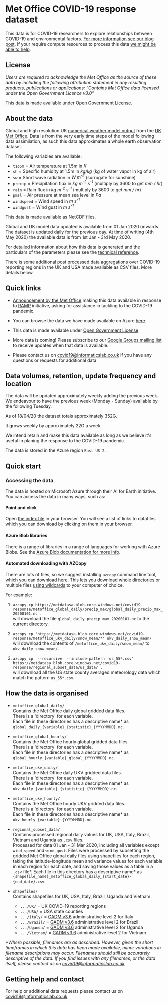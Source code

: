 # Met Office COVID-19 response dataset

This data is for COVID-19 researchers to explore relationships between COVID-19 and environmental factors. [For more information see our blog post](https://medium.com/informatics-lab/met-office-and-partners-offer-data-and-platform-for-covid-19-researchers-83848ac55f5f). If your require compute resources to process this data [we might be able to help](https://medium.com/informatics-lab/met-office-and-partners-offer-data-and-platform-for-covid-19-researchers-83848ac55f5f).

## License

_Users are required to acknowledge the Met Office as the source of these data by including the following attribution statement in any resulting products, publications or applications: “Contains Met Office data licensed under the Open Government Licence v3.0”_

This data is made available under [Open Government License](http://www.nationalarchives.gov.uk/doc/open-government-licence/version/3/).

## About the data

Global and high resolution UK [numerical weather model output](https://www.metoffice.gov.uk/research/approach/modelling-systems/unified-model/weather-forecasting) from the [UK Met Office](https://www.metoffice.gov.uk/). Data is from the very early time steps of the model following data assimilation, as such this data approximates a whole earth observation dataset.

The following variables are available:

- `t1o5m` = Air temperature at 1.5m in *K*
- `sh` = Specific humidity at 1.5m in *kg/kg* (kg of water vapor in kg of air)
- `sw` = Short wave radiation in *W m<sup>-2</sup>* (surrogate for sunshine)
- `precip` = Precipitation flux in *kg m<sup>-2</sup> s<sup>-1</sup>* (multiply by 3600 to get *mm / hr*)
- `rain` = Rain flux in *kg m<sup>-2</sup> s<sup>-1</sup>* (multiply by 3600 to get *mm / hr*)
- `pmsl` = Air pressure at mean sea level in *Pa*
- `windspeed` = Wind speed in *m s<sup>-1</sup>*
- `windgust` = Wind gust in *m s<sup>-1</sup>*

This data is made available as NetCDF files.

Global and UK model data updated is available from 01 Jan 2020 onwards. The dataset is updated daily for the previous day. At time of writing (4th May 2020) the available data is from 1st Jan - 3rd May 2020.

For detailed information about how this data is generated and the particulars of the parameters please see the [technical reference](https://metdatasa.blob.core.windows.net/covid19-response/README_data_processing.pdf).

There is some additional post processed data aggregations over COVID-19 reporting regions in the UK and USA made available as CSV files. More details below.

## Quick links

- [Announcement by the Met Office](https://medium.com/informatics-lab/met-office-and-partners-offer-data-and-compute-platform-for-covid-19-researchers-83848ac55f5f) making this data available in response to [RAMP](https://epcced.github.io/ramp/) initiative, asking for assistance in tackling to the COVID-19 pandemic.

- You can browse the data we have made available on Azure [here](index.html).

- This data is made available under [Open Government License](http://www.nationalarchives.gov.uk/doc/open-government-licence/version/3/).

- More data is coming! Please subscribe to our [Google Groups mailing list](https://groups.google.com/forum/#!forum/met-office-covid-19-data-and-platform-updates/join) to receive updates when that data is available.

- Please contact us on [covid19@informaticslab.co.uk](mailto:covid19@informaticslab.co.uk) if you have any questions or requests for additional data.

## Data volumes, retention, update frequency and location

The data will be updated approximately weekly adding the previous week. We endeavour to have the previous week (Monday - Sunday) available by the following Tuesday.

As of 18/04/20 the dataset totals approximately 352G. 

It grows weekly by approximately 22G a week.

We intend retain and make this data available as long as we believe it's useful in planing the response to the COVID-19 pandemic.

The data is stored in the Azure region `East US 2`.

## Quick start

### Accessing the data

The data is hosted on Microsoft Azure through their AI for Earth initiative. You can access the data in many ways, such as:

#### Point and click

Open [the index file](https://metdatasa.blob.core.windows.net/covid19-response/index.html) in your browser. You will see a list of links to datafiles which you can download by clicking on them in your browser.

#### Azure Blob libraries

There is a range of libraries in a range of languages for working with Azure Blobs. See the [Azure Blob documentation for more info](https://docs.microsoft.com/en-us/azure/storage/blobs/storage-blobs-overview).

#### Automated downloading with AZCopy

There are lots of files, so we suggest installing `azcopy` command line tool, which you can download [here](https://docs.microsoft.com/en-us/azure/storage/common/storage-use-azcopy-v10#download-azcopy). This lets you download [whole directories](https://docs.microsoft.com/en-us/azure/storage/common/storage-use-azcopy-blobs?toc=/azure/storage/blobs/toc.json#download-the-contents-of-a-directory) or multiple files [using wildcards](https://docs.microsoft.com/en-us/azure/storage/common/storage-use-azcopy-blobs?toc=/azure/storage/blobs/toc.json#use-wildcard-characters-1) to your computer of choice. <br>

For example: <br>
1. `azcopy cp https://metdatasa.blob.core.windows.net/covid19-response/metoffice_global_daily/precip_max/global_daily_precip_max_20200101.nc .`<br>
will download the file `global_daily_precip_max_20200101.nc` to the current directory.

2. `azcopy cp 'https://metdatasa.blob.core.windows.net/covid19-response/metoffice_ukv_daily/snow_mean/*' ukv_daily_snow_mean/`<br>
will download the contents of `/metoffice_ukv_daily/snow_mean/` to `ukv_daily_snow_mean/`.

3. `azcopy cp  --recursive  --include-pattern 'us_55*.csv' https://metdatasa.blob.core.windows.net/covid19-response/regional_subset_data/us_data/ .`<br>
will download all the US state county averaged meteorology data which match the pattern `us_55*.csv`.

## How the data is organised

- `metoffice_global_daily/`<br>
Contains the Met Office daily global gridded data files.<br>
There is a 'directory' for each variable.<br>
Each file in these directories has a descriptive name* as `global_daily_{variable}_{statistic}_{YYYYMMDD}.nc`.

- `metoffice_global_hourly/`<br>
Contains the Met Office hourly global gridded data files.<br>
There is a 'directory' for each variable.<br>
Each file in these directories has a descriptive name* as `global_hourly_{variable}_global_{YYYYMMDD}.nc`.

- `metoffice_ukv_daily/`<br>
Contains the Met Office daily UKV gridded data files.<br>
There is a 'directory' for each variable.<br>
Each file in these directories has a descriptive name* as `ukv_daily_{variable}_{statistic}_{YYYYMMDD}.nc`.

- `metoffice_ukv_hourly/`<br>
Contains the Met Office hourly UKV gridded data files.<br>
There is a 'directory' for each variable.<br>
Each file in these directories has a descriptive name* as `ukv_hourly_{variable}_{YYYYMMDD}.nc`.

- `regional_subset_data/`<br>
Contains processed regional daily values for UK, USA, Italy, Brazil, Vietnam and Uganda as `.csv` files.<br>
Processed for data 01 Jan - 31 Mar 2020, including all variables except `wind_speed` and `wind_gust`.
Files were processed by subsetting the gridded Met Office global daily files using shapefiles for each region, taking the latitude-longitude mean and variance values for each variable in each region for each date, and saving those values as a table in a `.csv` file*.
Each file in this directory has a descriptive name* as `{shapefile_name}_metoffice_global_daily_{start_date}-{end_date}.csv`.

- `shapefiles/`<br>
Contains shapefiles for UK, USA, Italy, Brazil, Uganda and Vietnam.
  - `.../UK/` = UK COVID-19 reporting regions
  - `.../USA/` = USA state counties
  - `.../Italy/` = [GADM v3.6](https://gadm.org/download_country_v3.html) administrative level 2 for Italy
  - `.../Brazil/` = [GADM v3.6](https://gadm.org/download_country_v3.html) administrative level 2 for Brazil
  - `.../Uganda/` = [GADM v3.6](https://gadm.org/download_country_v3.html) administrative level 2 for Uganda
  - `.../Vietnam/` = [GADM v3.6](https://gadm.org/download_country_v3.html) administrative level 2 for Vietnam

_*Where possible, filenames are as described. However, given the short timeframes in which this data has been made available, minor variations in filename descriptions may occur. Filenames should still be accurately descriptive of the data. If you find issues with any filenames, or the data itself, please contact us on [covid19@informaticslab.co.uk](mailto:covid19@informaticslab.co.uk)_

## Getting help and contact

For help or additional data requests please contact us on [covid19@informaticslab.co.uk](mailto:covid19@informaticslab.co.uk).
